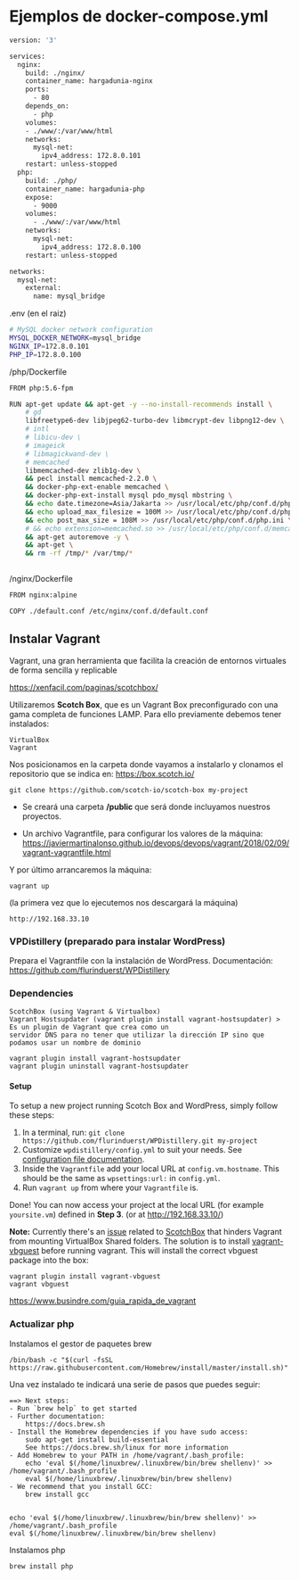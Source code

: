 # Ejemplos de docker-compose.yml

```sh
version: '3'

services:
  nginx:
    build: ./nginx/
    container_name: hargadunia-nginx
    ports:
      - 80
    depends_on:
      - php
    volumes:
    - ./www/:/var/www/html
    networks:
      mysql-net:
        ipv4_address: 172.8.0.101
    restart: unless-stopped
  php:
    build: ./php/
    container_name: hargadunia-php
    expose:
      - 9000
    volumes:
      - ./www/:/var/www/html
    networks:
      mysql-net:
        ipv4_address: 172.8.0.100
    restart: unless-stopped

networks:
  mysql-net:
    external:
      name: mysql_bridge
```

.env (en el raiz)

```sh
# MySQL docker network configuration
MYSQL_DOCKER_NETWORK=mysql_bridge
NGINX_IP=172.8.0.101
PHP_IP=172.8.0.100
```

/php/Dockerfile

```sh
FROM php:5.6-fpm

RUN apt-get update && apt-get -y --no-install-recommends install \
    # gd
    libfreetype6-dev libjpeg62-turbo-dev libmcrypt-dev libpng12-dev \
    # intl
    # libicu-dev \
    # imageick
    # libmagickwand-dev \
    # memcached    
    libmemcached-dev zlib1g-dev \
    && pecl install memcached-2.2.0 \
    && docker-php-ext-enable memcached \
    && docker-php-ext-install mysql pdo_mysql mbstring \
    && echo date.timezone=Asia/Jakarta >> /usr/local/etc/php/conf.d/php.ini \
    && echo upload_max_filesize = 100M >> /usr/local/etc/php/conf.d/php.ini \
    && echo post_max_size = 108M >> /usr/local/etc/php/conf.d/php.ini \
    # && echo extension=memcached.so >> /usr/local/etc/php/conf.d/memcached.ini \
    && apt-get autoremove -y \
    && apt-get \
    && rm -rf /tmp/* /var/tmp/*
    
```

/nginx/Dockerfile

```sh
FROM nginx:alpine

COPY ./default.conf /etc/nginx/conf.d/default.conf
```

## Instalar Vagrant
Vagrant, una gran herramienta que facilita la creación de entornos virtuales de forma sencilla y replicable

https://xenfacil.com/paginas/scotchbox/

Utilizaremos <strong>Scotch Box</strong>, que es un Vagrant Box preconfigurado con una gama completa de funciones LAMP. Para ello previamente debemos tener instalados:

	VirtualBox
	Vagrant
      
Nos posicionamos en la carpeta donde vayamos a instalarlo y clonamos el repositorio que se indica en: https://box.scotch.io/

	git clone https://github.com/scotch-io/scotch-box my-project

- Se creará una carpeta <b>/public </b> que será donde incluyamos nuestros proyectos.

- Un archivo Vagrantfile, para configurar los valores de la máquina: https://javiermartinalonso.github.io/devops/devops/vagrant/2018/02/09/vagrant-vagrantfile.html


Y por último arrancaremos la máquina:

	vagrant up
	
(la primera vez que lo ejecutemos nos descargará la máquina)

	http://192.168.33.10

### VPDistillery (preparado para instalar WordPress)
Prepara el Vagrantfile con la instalación de WordPress. Documentación: https://github.com/flurinduerst/WPDistillery

### Dependencies

    ScotchBox (using Vagrant & Virtualbox)
    Vagrant Hostsupdater (vagrant plugin install vagrant-hostsupdater) > Es un plugin de Vagrant que crea como un 
    servidor DNS para no tener que utilizar la dirección IP sino que podamos usar un nombre de dominio
    
    vagrant plugin install vagrant-hostsupdater
    vagrant plugin uninstall vagrant-hostsupdater


#### Setup

To setup a new project running Scotch Box and WordPress, simply follow these steps:

1. In a terminal, run: `git clone https://github.com/flurinduerst/WPDistillery.git my-project`
2. Customize `wpdistillery/config.yml` to suit your needs. See [configuration file documentation](https://github.com/flurinduerst/WPDistillery/blob/master/README_CONFIG.md).
3. Inside the `Vagrantfile` add your local URL at `config.vm.hostname`. This should be the same as `wpsettings:url:` in `config.yml`.
4. Run `vagrant up` from where your `Vagrantfile` is.

Done! You can now access your project at the local URL (for example `yoursite.vm`) defined in **Step 3**. (or at http://192.168.33.10/)

**Note:** Currently there's an [issue](https://github.com/scotch-io/scotch-box/issues/296) related to [ScotchBox](https://github.com/scotch-io/scotch-box) that hinders Vagrant from mounting VirtualBox Shared folders. The solution is to install [vagrant-vbguest](https://github.com/dotless-de/vagrant-vbguest) before running vagrant. This will install the correct vbguest package into the box:

```
vagrant plugin install vagrant-vbguest
vagrant vbguest
```

https://www.busindre.com/guia_rapida_de_vagrant


### Actualizar php
Instalamos el gestor de paquetes brew

	/bin/bash -c "$(curl -fsSL https://raw.githubusercontent.com/Homebrew/install/master/install.sh)"
	
Una vez instalado te indicará una serie de pasos que puedes seguir:

	==> Next steps:
	- Run `brew help` to get started
	- Further documentation: 
	    https://docs.brew.sh
	- Install the Homebrew dependencies if you have sudo access:
	    sudo apt-get install build-essential
	    See https://docs.brew.sh/linux for more information
	- Add Homebrew to your PATH in /home/vagrant/.bash_profile: 
	    echo 'eval $(/home/linuxbrew/.linuxbrew/bin/brew shellenv)' >> /home/vagrant/.bash_profile
	    eval $(/home/linuxbrew/.linuxbrew/bin/brew shellenv)
	- We recommend that you install GCC:
	    brew install gcc


	echo 'eval $(/home/linuxbrew/.linuxbrew/bin/brew shellenv)' >> /home/vagrant/.bash_profile
	eval $(/home/linuxbrew/.linuxbrew/bin/brew shellenv)
	    

Instalamos php

	brew install php
	
	


